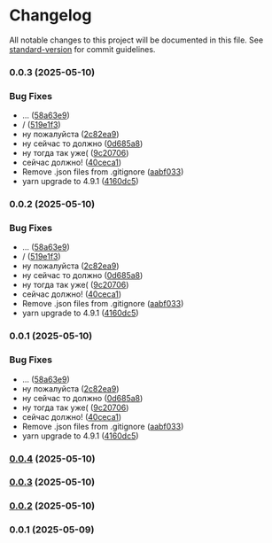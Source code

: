 # Changelog

All notable changes to this project will be documented in this file. See [standard-version](https://github.com/conventional-changelog/standard-version) for commit guidelines.

### 0.0.3 (2025-05-10)


### Bug Fixes

* ... ([58a63e9](https://github.com/Kramarich000/messenger-app/commit/58a63e9a7e64fddd34b28b18199bac9605727981))
* / ([519e1f3](https://github.com/Kramarich000/messenger-app/commit/519e1f3da93b02dd26d1c60c0b93f3b84d46349a))
* ну пожалуйста ([2c82ea9](https://github.com/Kramarich000/messenger-app/commit/2c82ea9a4bf178486cf441310ddcae95b29bfeab))
* ну сейчас то должно ([0d685a8](https://github.com/Kramarich000/messenger-app/commit/0d685a834f5812cf989e2ae3a52254e434da03ce))
* ну тогда так уже( ([9c20706](https://github.com/Kramarich000/messenger-app/commit/9c20706bde56a9ad39fa29343aee741a4e610ff6))
* сейчас должно! ([40ceca1](https://github.com/Kramarich000/messenger-app/commit/40ceca157611f365c4d115969441604cf9e888ac))
* Remove .json files from .gitignore ([aabf033](https://github.com/Kramarich000/messenger-app/commit/aabf0332fdcc75b7c43dcc96faadc32234b2f873))
* yarn upgrade to 4.9.1 ([4160dc5](https://github.com/Kramarich000/messenger-app/commit/4160dc5fee1f3cb0c176085b807de4e720af2832))

### 0.0.2 (2025-05-10)


### Bug Fixes

* ... ([58a63e9](https://github.com/Kramarich000/messenger-app/commit/58a63e9a7e64fddd34b28b18199bac9605727981))
* / ([519e1f3](https://github.com/Kramarich000/messenger-app/commit/519e1f3da93b02dd26d1c60c0b93f3b84d46349a))
* ну пожалуйста ([2c82ea9](https://github.com/Kramarich000/messenger-app/commit/2c82ea9a4bf178486cf441310ddcae95b29bfeab))
* ну сейчас то должно ([0d685a8](https://github.com/Kramarich000/messenger-app/commit/0d685a834f5812cf989e2ae3a52254e434da03ce))
* ну тогда так уже( ([9c20706](https://github.com/Kramarich000/messenger-app/commit/9c20706bde56a9ad39fa29343aee741a4e610ff6))
* сейчас должно! ([40ceca1](https://github.com/Kramarich000/messenger-app/commit/40ceca157611f365c4d115969441604cf9e888ac))
* Remove .json files from .gitignore ([aabf033](https://github.com/Kramarich000/messenger-app/commit/aabf0332fdcc75b7c43dcc96faadc32234b2f873))
* yarn upgrade to 4.9.1 ([4160dc5](https://github.com/Kramarich000/messenger-app/commit/4160dc5fee1f3cb0c176085b807de4e720af2832))

### 0.0.1 (2025-05-10)


### Bug Fixes

* ... ([58a63e9](https://github.com/Kramarich000/messenger-app/commit/58a63e9a7e64fddd34b28b18199bac9605727981))
* ну пожалуйста ([2c82ea9](https://github.com/Kramarich000/messenger-app/commit/2c82ea9a4bf178486cf441310ddcae95b29bfeab))
* ну сейчас то должно ([0d685a8](https://github.com/Kramarich000/messenger-app/commit/0d685a834f5812cf989e2ae3a52254e434da03ce))
* ну тогда так уже( ([9c20706](https://github.com/Kramarich000/messenger-app/commit/9c20706bde56a9ad39fa29343aee741a4e610ff6))
* сейчас должно! ([40ceca1](https://github.com/Kramarich000/messenger-app/commit/40ceca157611f365c4d115969441604cf9e888ac))
* Remove .json files from .gitignore ([aabf033](https://github.com/Kramarich000/messenger-app/commit/aabf0332fdcc75b7c43dcc96faadc32234b2f873))
* yarn upgrade to 4.9.1 ([4160dc5](https://github.com/Kramarich000/messenger-app/commit/4160dc5fee1f3cb0c176085b807de4e720af2832))

### [0.0.4](https://github.com/Kramarich000/messenger-app/compare/v0.0.3...v0.0.4) (2025-05-10)

### [0.0.3](https://github.com/Kramarich000/messenger-app/compare/v0.0.2...v0.0.3) (2025-05-10)

### [0.0.2](https://github.com/Kramarich000/messenger-app/compare/v0.0.1...v0.0.2) (2025-05-10)

### 0.0.1 (2025-05-09)
